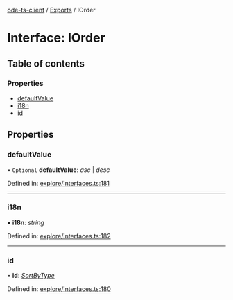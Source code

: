 [ode-ts-client](../README.md) / [Exports](../modules.md) / IOrder

# Interface: IOrder

## Table of contents

### Properties

- [defaultValue](iorder.md#defaultvalue)
- [i18n](iorder.md#i18n)
- [id](iorder.md#id)

## Properties

### defaultValue

• `Optional` **defaultValue**: *asc* \| *desc*

Defined in: [explore/interfaces.ts:181](https://github.com/opendigitaleducation/infrontexplore/blob/08d2f8c/src/ts/explore/interfaces.ts#L181)

___

### i18n

• **i18n**: *string*

Defined in: [explore/interfaces.ts:182](https://github.com/opendigitaleducation/infrontexplore/blob/08d2f8c/src/ts/explore/interfaces.ts#L182)

___

### id

• **id**: [*SortByType*](../modules.md#sortbytype)

Defined in: [explore/interfaces.ts:180](https://github.com/opendigitaleducation/infrontexplore/blob/08d2f8c/src/ts/explore/interfaces.ts#L180)
